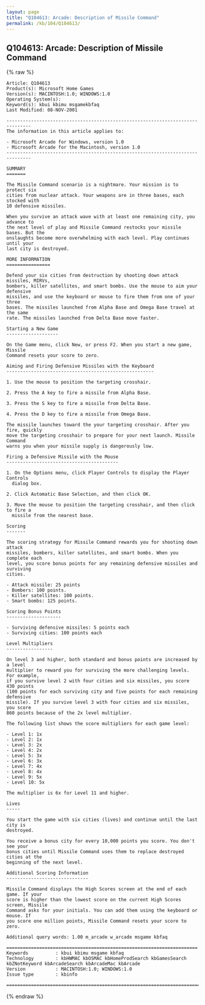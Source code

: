 ```yaml
---
layout: page
title: "Q104613: Arcade: Description of Missile Command"
permalink: /kb/104/Q104613/
---
```


## Q104613: Arcade: Description of Missile Command

{% raw %}

	Article: Q104613
	Product(s): Microsoft Home Games
	Version(s): MACINTOSH:1.0; WINDOWS:1.0
	Operating System(s): 
	Keyword(s): kbui kbimu msgamekbfaq
	Last Modified: 08-NOV-2001
	
	-------------------------------------------------------------------------------
	The information in this article applies to:
	
	- Microsoft Arcade for Windows, version 1.0 
	- Microsoft Arcade for the Macintosh, version 1.0 
	-------------------------------------------------------------------------------
	
	SUMMARY
	=======
	
	The Missile Command scenario is a nightmare. Your mission is to protect six
	cities from nuclear attack. Your weapons are in three bases, each stocked with
	10 defensive missiles.
	
	When you survive an attack wave with at least one remaining city, you advance to
	the next level of play and Missile Command restocks your missile bases. But the
	onslaughts become more overwhelming with each level. Play continues until your
	last city is destroyed.
	
	MORE INFORMATION
	================
	
	Defend your six cities from destruction by shooting down attack missiles, MIRVs,
	bombers, killer satellites, and smart bombs. Use the mouse to aim your defensive
	missiles, and use the keyboard or mouse to fire them from one of your three
	bases. The missiles launched from Alpha Base and Omega Base travel at the same
	rate. The missiles launched from Delta Base move faster.
	
	Starting a New Game
	-------------------
	
	On the Game menu, click New, or press F2. When you start a new game, Missile
	Command resets your score to zero.
	
	Aiming and Firing Defensive Missiles with the Keyboard
	------------------------------------------------------
	
	1. Use the mouse to position the targeting crosshair.
	
	2. Press the A key to fire a missile from Alpha Base.
	
	3. Press the S key to fire a missile from Delta Base.
	
	4. Press the D key to fire a missile from Omega Base.
	
	The missile launches toward the your targeting crosshair. After you fire, quickly
	move the targeting crosshair to prepare for your next launch. Missile Command
	warns you when your missile supply is dangerously low.
	
	Firing a Defensive Missile with the Mouse
	-----------------------------------------
	
	1. On the Options menu, click Player Controls to display the Player Controls
	  dialog box.
	
	2. Click Automatic Base Selection, and then click OK.
	
	3. Move the mouse to position the targeting crosshair, and then click to fire a
	  missile from the nearest base.
	
	Scoring
	-------
	
	The scoring strategy for Missile Command rewards you for shooting down attack
	missiles, bombers, killer satellites, and smart bombs. When you complete each
	level, you score bonus points for any remaining defensive missiles and surviving
	cities.
	
	- Attack missile: 25 points
	- Bombers: 100 points.
	- Killer satellites: 100 points.
	- Smart bombs: 125 points.
	
	Scoring Bonus Points
	--------------------
	
	- Surviving defensive missiles: 5 points each
	- Surviving cities: 100 points each
	
	Level Multipliers
	-----------------
	
	On level 3 and higher, both standard and bonus points are increased by a level
	multiplier to reward you for surviving the more challenging levels. For example,
	if you survive level 2 with four cities and six missiles, you score 430 points
	(100 points for each surviving city and five points for each remaining defensive
	missile). If you survive level 3 with four cities and six missiles, you score
	860 points because of the 2x level multiplier.
	
	The following list shows the score multipliers for each game level:
	
	- Level 1: 1x
	- Level 2: 1x
	- Level 3: 2x
	- Level 4: 2x
	- Level 5: 3x
	- Level 6: 3x
	- Level 7: 4x
	- Level 8: 4x
	- Level 9: 5x
	- Level 10: 5x
	
	The multiplier is 6x for Level 11 and higher.
	
	Lives
	-----
	
	You start the game with six cities (lives) and continue until the last city is
	destroyed.
	
	You receive a bonus city for every 10,000 points you score. You don't see your
	bonus cities until Missile Command uses them to replace destroyed cities at the
	beginning of the next level.
	
	Additional Scoring Information
	------------------------------
	
	Missile Command displays the High Scores screen at the end of each game. If your
	score is higher than the lowest score on the current High Scores screen, Missile
	Command asks for your initials. You can add them using the keyboard or mouse. If
	you score one million points, Missile Command resets your score to zero.
	
	Additional query words: 1.00 m_arcade w_arcade msgame kbfaq
	
	======================================================================
	Keywords          : kbui kbimu msgame kbfaq
	Technology        : kbHWMAC kbOSMAC kbHomeProdSearch kbGamesSearch kbZNotKeyword kbArcadeSearch kbArcadeMac kbArcade
	Version           : MACINTOSH:1.0; WINDOWS:1.0
	Issue type        : kbinfo
	
	=============================================================================
	

{% endraw %}

